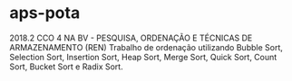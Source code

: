 # aps-pota
2018.2 CCO 4 NA BV - PESQUISA, ORDENAÇÃO E TÉCNICAS DE ARMAZENAMENTO (REN)
Trabalho de ordenação utilizando Bubble Sort, Selection Sort, Insertion Sort, Heap Sort, Merge Sort, Quick Sort, Count Sort, Bucket Sort e Radix Sort.
